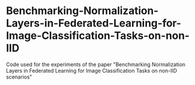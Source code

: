 # Benchmarking-Normalization-Layers-in-Federated-Learning-for-Image-Classification-Tasks-on-non-IID
Code used for the experiments of the paper "Benchmarking Normalization Layers in Federated Learning for Image Classification Tasks on non-IID scenarios"
